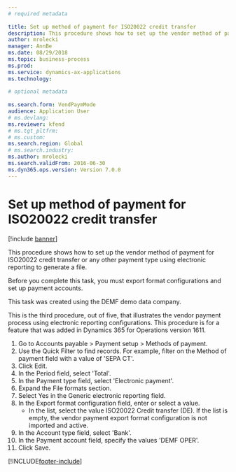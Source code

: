 ```yaml
--- 
# required metadata 
 
title: Set up method of payment for ISO20022 credit transfer
description: This procedure shows how to set up the vendor method of payment for ISO20022 credit transfer or any other payment type using electronic reporting to generate a file. 
author: mrolecki
manager: AnnBe 
ms.date: 08/29/2018
ms.topic: business-process 
ms.prod:  
ms.service: dynamics-ax-applications 
ms.technology:  
 
# optional metadata 
 
ms.search.form: VendPaymMode   
audience: Application User 
# ms.devlang:  
ms.reviewer: kfend
# ms.tgt_pltfrm:  
# ms.custom:  
ms.search.region: Global
# ms.search.industry: 
ms.author: mrolecki
ms.search.validFrom: 2016-06-30 
ms.dyn365.ops.version: Version 7.0.0 
---
```

# Set up method of payment for ISO20022 credit transfer

[!include [banner](../../includes/banner.md)]

This procedure shows how to set up the vendor method of payment for ISO20022 credit transfer or any other payment type using electronic reporting to generate a file. 

Before you complete this task, you must export format configurations and set up payment accounts.

This task was created using the DEMF demo data company.

This is the third procedure, out of five, that illustrates the vendor payment process using electronic reporting configurations. This procedure is for a feature that was added in Dynamics 365 for Operations version 1611.

1. Go to Accounts payable > Payment setup > Methods of payment.
2. Use the Quick Filter to find records. For example, filter on the Method of payment field with a value of 'SEPA CT'.
3. Click Edit.
4. In the Period field, select 'Total'.
5. In the Payment type field, select 'Electronic payment'.
6. Expand the File formats section.
7. Select Yes in the Generic electronic reporting field.
8. In the Export format configuration field, enter or select a value.
    * In the list, select the value ISO20022 Credit transfer (DE). If the list is empty, the vendor payment export format configuration is not imported and active.  
9. In the Account type field, select 'Bank'.
10. In the Payment account field, specify the values 'DEMF OPER'.
11. Click Save.



[!INCLUDE[footer-include](../../../includes/footer-banner.md)]